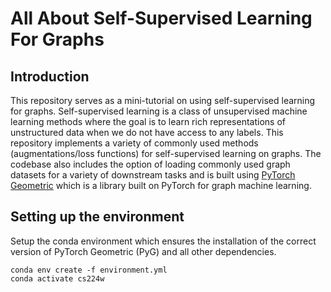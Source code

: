 # All About Self-Supervised Learning For Graphs

## Introduction
This repository serves as a mini-tutorial on using self-supervised learning for graphs. Self-supervised learning is a class of unsupervised machine learning methods where the goal is to learn rich representations of unstructured data when we do not have access to any labels. This repository implements a variety of commonly used methods (augmentations/loss functions) for self-supervised learning on graphs. The codebase also includes the option of loading commonly used graph datasets for a variety of downstream tasks and is built using [PyTorch Geometric](https://pytorch-geometric.readthedocs.io/en/latest/) which is a library built on PyTorch for graph machine learning.

## Setting up the environment
Setup the conda environment which ensures the installation of the correct version of PyTorch Geometric (PyG) and all other dependencies.

```
conda env create -f environment.yml
conda activate cs224w
```


